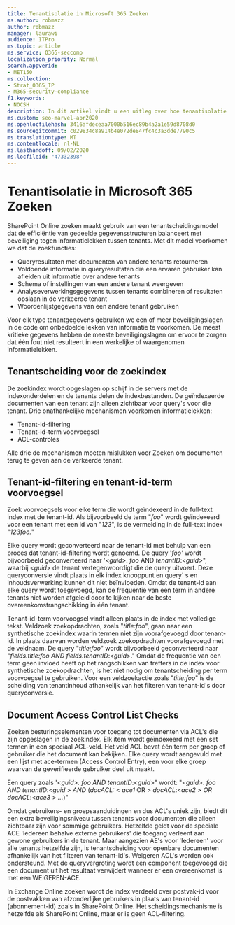 ```yaml
---
title: Tenantisolatie in Microsoft 365 Zoeken
ms.author: robmazz
author: robmazz
manager: laurawi
audience: ITPro
ms.topic: article
ms.service: O365-seccomp
localization_priority: Normal
search.appverid:
- MET150
ms.collection:
- Strat_O365_IP
- M365-security-compliance
f1.keywords:
- NOCSH
description: In dit artikel vindt u een uitleg over hoe tenantisolatie werkt om tenantgegevens te scheiden in Microsoft 365 Zoeken.
ms.custom: seo-marvel-apr2020
ms.openlocfilehash: 3416afdeceaa7000b516ec89b4a2a1e59d8708d0
ms.sourcegitcommit: c029834c8a914b4e072de847fc4c3a3dde7790c5
ms.translationtype: MT
ms.contentlocale: nl-NL
ms.lasthandoff: 09/02/2020
ms.locfileid: "47332398"
---
```

# <a name="tenant-isolation-in-microsoft-365-search"></a>Tenantisolatie in Microsoft 365 Zoeken

SharePoint Online zoeken maakt gebruik van een tenantscheidingsmodel dat de efficiëntie van gedeelde gegevensstructuren balanceert met beveiliging tegen informatielekken tussen tenants. Met dit model voorkomen we dat de zoekfuncties:

- Queryresultaten met documenten van andere tenants retourneren
- Voldoende informatie in queryresultaten die een ervaren gebruiker kan afleiden uit informatie over andere tenants
- Schema of instellingen van een andere tenant weergeven
- Analyseverwerkingsgegevens tussen tenants combineren of resultaten opslaan in de verkeerde tenant
- Woordenlijstgegevens van een andere tenant gebruiken

Voor elk type tenantgegevens gebruiken we een of meer beveiligingslagen in de code om onbedoelde lekken van informatie te voorkomen. De meest kritieke gegevens hebben de meeste beveiligingslagen om ervoor te zorgen dat één fout niet resulteert in een werkelijke of waargenomen informatielekken.

## <a name="tenant-separation-for-the-search-index"></a>Tenantscheiding voor de zoekindex

De zoekindex wordt opgeslagen op schijf in de servers met de indexonderdelen en de tenants delen de indexbestanden. De geïndexeerde documenten van een tenant zijn alleen zichtbaar voor query's voor die tenant. Drie onafhankelijke mechanismen voorkomen informatielekken:

- Tenant-id-filtering
- Tenant-id-term voorvoegsel
- ACL-controles

Alle drie de mechanismen moeten mislukken voor Zoeken om documenten terug te geven aan de verkeerde tenant.

## <a name="tenant-id-filtering-and-tenant-id-term-prefixing"></a>Tenant-id-filtering en tenant-id-term voorvoegsel

Zoek voorvoegsels voor elke term die wordt geïndexeerd in de full-text index met de tenant-id. Als bijvoorbeeld de term "*foo*" wordt geïndexeerd voor een tenant met een id van "*123*", is de vermelding in de full-text index "*123foo.*"

Elke query wordt geconverteerd naar de tenant-id met behulp van een proces dat tenant-id-filtering wordt genoemd. De query '*foo'* wordt bijvoorbeeld geconverteerd naar '<*guid*>. *foo* AND *tenantID*:<*guid*>", waarbij <*guid*> de tenant vertegenwoordigt die de query uitvoert. Deze queryconversie vindt plaats in elk index knooppunt en query' s en inhoudsverwerking kunnen dit niet beïnvloeden. Omdat de tenant-id aan elke query wordt toegevoegd, kan de frequentie van een term in andere tenants niet worden afgeleid door te kijken naar de beste overeenkomstrangschikking in één tenant.

Tenant-id-term voorvoegsel vindt alleen plaats in de index met volledige tekst. Veldzoek zoekopdrachten, zoals "*title:foo*", gaan naar een synthetische zoekindex waarin termen niet zijn voorafgevoegd door tenant-id. In plaats daarvan worden veldzoek zoekopdrachten voorafgevoegd met de veldnaam. De query "*title:foo*" wordt bijvoorbeeld geconverteerd naar "*fields.title:foo AND fields.tenantID*:<*guid*>." Omdat de frequentie van een term geen invloed heeft op het rangschikken van treffers in de index voor synthetische zoekopdrachten, is het niet nodig om tenantscheiding per term voorvoegsel te gebruiken. Voor een veldzoekactie zoals "*title:foo*" is de scheiding van tenantinhoud afhankelijk van het filteren van tenant-id's door queryconversie.

## <a name="document-access-control-list-checks"></a>Document Access Control List Checks

Zoeken besturingselementen voor toegang tot documenten via ACL's die zijn opgeslagen in de zoekindex. Elk item wordt geïndexeerd met een set termen in een speciaal ACL-veld. Het veld ACL bevat één term per groep of gebruiker die het document kan bekijken. Elke query wordt aangevuld met een lijst met ace-termen (Access Control Entry), een voor elke groep waarvan de geverifieerde gebruiker deel uit maakt.

Een query zoals '<*guid>.* *foo AND tenantID*:<*guid*>" wordt: "<*guid*>. *foo AND tenantID*:<*guid* >  *AND* (*docACL:* < *ace1* OR >  *docACL*:<*ace2* >  *OR docACL*:<*ace3* >  *...*)"

Omdat gebruikers- en groepsaanduidingen en dus ACL's uniek zijn, biedt dit een extra beveiligingsniveau tussen tenants voor documenten die alleen zichtbaar zijn voor sommige gebruikers. Hetzelfde geldt voor de speciale ACE 'Iedereen behalve externe gebruikers' die toegang verleent aan gewone gebruikers in de tenant. Maar aangezien AE's voor 'Iedereen' voor alle tenants hetzelfde zijn, is tenantscheiding voor openbare documenten afhankelijk van het filteren van tenant-id's. Weigeren ACL's worden ook ondersteund. Met de queryvergroting wordt een component toegevoegd die een document uit het resultaat verwijdert wanneer er een overeenkomst is met een WEIGEREN-ACE.

In Exchange Online zoeken wordt de index verdeeld over postvak-id voor de postvakken van afzonderlijke gebruikers in plaats van tenant-id (abonnement-id) zoals in SharePoint Online. Het scheidingsmechanisme is hetzelfde als SharePoint Online, maar er is geen ACL-filtering.
